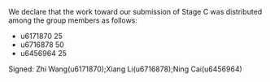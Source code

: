 We declare that the work toward our submission of Stage C was distributed among the group members as follows:

* u6171870 25
* u6716878 50
* u6456964 25

Signed: Zhi Wang(u6171870);Xiang Li(u6716878);Ning Cai(u6456964)
